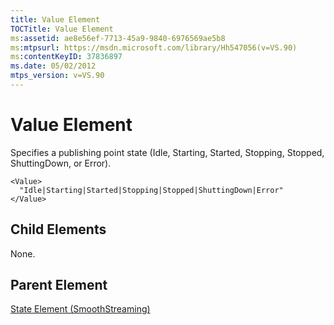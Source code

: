 ```yaml
---
title: Value Element
TOCTitle: Value Element
ms:assetid: ae8e56ef-7713-45a9-9840-6976569ae5b8
ms:mtpsurl: https://msdn.microsoft.com/library/Hh547056(v=VS.90)
ms:contentKeyID: 37836897
ms.date: 05/02/2012
mtps_version: v=VS.90
---
```


# Value Element

Specifies a publishing point state (Idle, Starting, Started, Stopping, Stopped, ShuttingDown, or Error).

    <Value>
      "Idle|Starting|Started|Stopping|Stopped|ShuttingDown|Error"
    </Value>

## Child Elements

None.

## Parent Element

[State Element (SmoothStreaming)](state-element-smoothstreaming.md)
